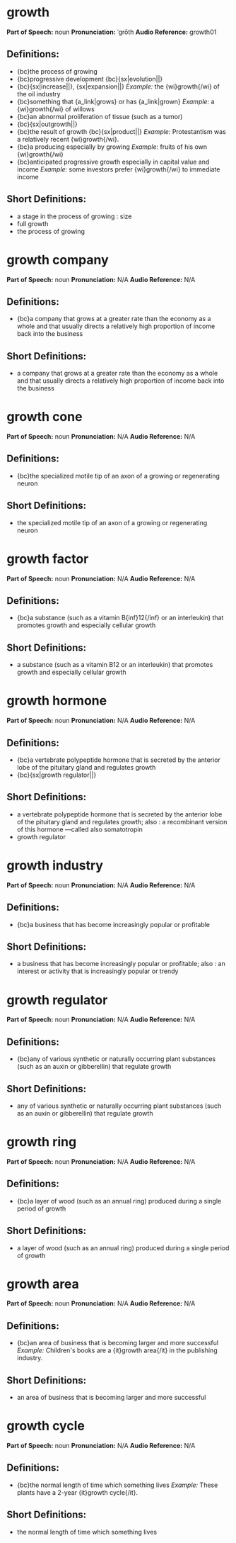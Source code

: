 # growth

**Part of Speech:** noun
**Pronunciation:** ˈgrōth
**Audio Reference:** growth01

## Definitions:
- {bc}the process of growing
- {bc}progressive development {bc}{sx|evolution||}
- {bc}{sx|increase||}, {sx|expansion||} 
  *Example:* the {wi}growth{/wi} of the oil industry
- {bc}something that {a_link|grows} or has {a_link|grown} 
  *Example:* a {wi}growth{/wi} of willows
- {bc}an abnormal proliferation of tissue (such as a tumor)
- {bc}{sx|outgrowth||}
- {bc}the result of growth {bc}{sx|product||} 
  *Example:* Protestantism was a relatively recent {wi}growth{/wi}.
- {bc}a producing especially by growing 
  *Example:* fruits of his own {wi}growth{/wi}
- {bc}anticipated progressive growth especially in capital value and income 
  *Example:* some investors prefer {wi}growth{/wi} to immediate income

## Short Definitions:
- a stage in the process of growing : size
- full growth
- the process of growing
# growth company

**Part of Speech:** noun
**Pronunciation:** N/A
**Audio Reference:** N/A

## Definitions:
- {bc}a company that grows at a greater rate than the economy as a whole and that usually directs a relatively high proportion of income back into the business

## Short Definitions:
- a company that grows at a greater rate than the economy as a whole and that usually directs a relatively high proportion of income back into the business
# growth cone

**Part of Speech:** noun
**Pronunciation:** N/A
**Audio Reference:** N/A

## Definitions:
- {bc}the specialized motile tip of an axon of a growing or regenerating neuron

## Short Definitions:
- the specialized motile tip of an axon of a growing or regenerating neuron
# growth factor

**Part of Speech:** noun
**Pronunciation:** N/A
**Audio Reference:** N/A

## Definitions:
- {bc}a substance (such as a vitamin B{inf}12{/inf} or an interleukin) that promotes growth and especially cellular growth

## Short Definitions:
- a substance (such as a vitamin B12 or an interleukin) that promotes growth and especially cellular growth
# growth hormone

**Part of Speech:** noun
**Pronunciation:** N/A
**Audio Reference:** N/A

## Definitions:
- {bc}a vertebrate polypeptide hormone that is secreted by the anterior lobe of the pituitary gland and regulates growth
- {bc}{sx|growth regulator||}

## Short Definitions:
- a vertebrate polypeptide hormone that is secreted by the anterior lobe of the pituitary gland and regulates growth; also : a recombinant version of this hormone —called also somatotropin
- growth regulator
# growth industry

**Part of Speech:** noun
**Pronunciation:** N/A
**Audio Reference:** N/A

## Definitions:
- {bc}a business that has become increasingly popular or profitable

## Short Definitions:
- a business that has become increasingly popular or profitable; also : an interest or activity that is increasingly popular or trendy
# growth regulator

**Part of Speech:** noun
**Pronunciation:** N/A
**Audio Reference:** N/A

## Definitions:
- {bc}any of various synthetic or naturally occurring plant substances (such as an auxin or gibberellin) that regulate growth

## Short Definitions:
- any of various synthetic or naturally occurring plant substances (such as an auxin or gibberellin) that regulate growth
# growth ring

**Part of Speech:** noun
**Pronunciation:** N/A
**Audio Reference:** N/A

## Definitions:
- {bc}a layer of wood (such as an annual ring) produced during a single period of growth

## Short Definitions:
- a layer of wood (such as an annual ring) produced during a single period of growth
# growth area

**Part of Speech:** noun
**Pronunciation:** N/A
**Audio Reference:** N/A

## Definitions:
- {bc}an area of business that is becoming larger and more successful 
  *Example:* Children's books are a {it}growth area{/it} in the publishing industry.

## Short Definitions:
- an area of business that is becoming larger and more successful
# growth cycle

**Part of Speech:** noun
**Pronunciation:** N/A
**Audio Reference:** N/A

## Definitions:
- {bc}the normal length of time which something lives 
  *Example:* These plants have a 2-year {it}growth cycle{/it}.

## Short Definitions:
- the normal length of time which something lives
